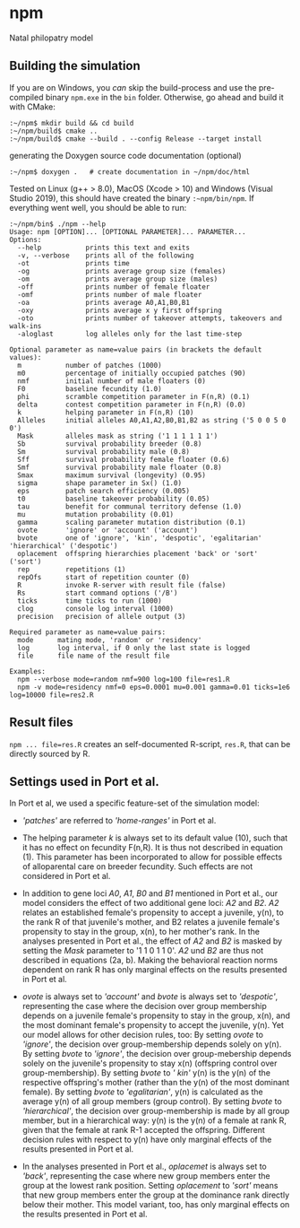 # npm
Natal philopatry model


## Building the simulation

If you are on Windows, you *can* skip the build-process and use the pre-compiled binary `npm.exe` in the `bin` folder. Otherwise, go ahead and build it with CMake:

```
:~/npm$ mkdir build && cd build
:~/npm/build$ cmake ..
:~/npm/build$ cmake --build . --config Release --target install
```

generating the Doxygen source code documentation (optional)
```
:~/npm$ doxygen .   # create documentation in ~/npm/doc/html
```

Tested on Linux (g++ > 8.0), MacOS (Xcode > 10) and Windows (Visual Studio 2019), this should have created the binary `:~npm/bin/npm`. If everything went well, you should be able to run:

```
:~/npm/bin$ ./npm --help
Usage: npm [OPTION]... [OPTIONAL PARAMETER]... PARAMETER...
Options:
  --help           prints this text and exits
  -v, --verbose    prints all of the following
  -ot              prints time
  -og              prints average group size (females)
  -om              prints average group size (males)
  -off             prints number of female floater
  -omf             prints number of male floater
  -oa              prints average A0,A1,B0,B1
  -oxy             prints average x y first offspring
  -oto             prints number of takeover attempts, takeovers and walk-ins
  -aloglast        log alleles only for the last time-step

Optional parameter as name=value pairs (in brackets the default values):
  m           number of patches (1000)
  m0          percentage of initially occupied patches (90)
  nmf         initial number of male floaters (0)
  F0          baseline fecundity (1.0)
  phi         scramble competition parameter in F(n,R) (0.1)
  delta       contest competition parameter in F(n,R) (0.0)
  k           helping parameter in F(n,R) (10)
  Alleles     initial alleles A0,A1,A2,B0,B1,B2 as string ('5 0 0 5 0 0')
  Mask        alleles mask as string ('1 1 1 1 1 1')
  Sb          survival probability breeder (0.8)
  Sm          survival probability male (0.8)
  Sff         survival probability female floater (0.6)
  Smf         survival probability male floater (0.8)
  Smax        maximum survival (longevity) (0.95)
  sigma       shape parameter in Sx() (1.0)
  eps         patch search efficiency (0.005)
  t0          baseline takeover probability (0.05)
  tau         benefit for communal territory defense (1.0)
  mu          mutation probability (0.01)
  gamma       scaling parameter mutation distribution (0.1)
  ovote       'ignore' or 'account' ('account')
  bvote       one of 'ignore', 'kin', 'despotic', 'egalitarian' 'hierarchical' ('despotic')
  oplacement  offspring hierarchies placement 'back' or 'sort' ('sort')
  rep         repetitions (1)
  repOfs      start of repetition counter (0)
  R           invoke R-server with result file (false)
  Rs          start command options ('/B')
  ticks       time ticks to run (1000)
  clog        console log interval (1000)
  precision   precision of allele output (3)

Required parameter as name=value pairs:
  mode      mating mode, 'random' or 'residency'
  log       log interval, if 0 only the last state is logged
  file      file name of the result file

Examples:
  npm --verbose mode=random nmf=900 log=100 file=res1.R
  npm -v mode=residency nmf=0 eps=0.0001 mu=0.001 gamma=0.01 ticks=1e6 log=10000 file=res2.R
```

## Result files

`npm ... file=res.R` creates an self-documented R-script, `res.R`, that can be directly sourced by R.

## Settings used in Port et al.

In Port et al, we used a specific feature-set of the simulation model:

* *'patches'* are referred to *'home-ranges'* in Port et al.

* The helping parameter *k* is always set to its default value (10), such that it has no effect on fecundity F(n,R). It is thus not described in equation (1). This parameter has been incorporated to allow for possible effects of alloparental care on breeder fecundity. Such effects are not considered in Port et al.

* In addition to gene loci *A0*, *A1*, *B0* and *B1* mentioned in Port et al., our model considers the effect of two additional gene loci: *A2* and *B2*. *A2* relates an established female's propensity to accept a juvenile, y(n), to the rank R of that juvenile's mother, and B2 relates a juvenile female's propensity to stay in the group, x(n), to her mother's rank. In the analyses presented in Port et al., the effect of *A2* and *B2* is masked by setting the *Mask* parameter to '1 1 0 1 1 0'. *A2* und *B2* are thus not described in equations (2a, b). Making the behavioral reaction norms dependent on rank R has only marginal effects on the results presented in Port et al.

* *ovote* is always set to *'account'* and *bvote* is always set to *'despotic'*, representing the case where the decision over group membership depends on a juvenile female's propensity to stay in the group, x(n), and the most dominant female's propensity to accept the juvenile, y(n). Yet our model allows for other decision rules, too: By setting *ovote* to *'ignore'*, the decision over group-membership depends solely on y(n). By setting *bvote* to *'ignore'*, the decision over group-mebership depends solely on the juvenile's propensity to stay x(n) (offspring control over group-membership). By setting *bvote* to *'
kin'* y(n) is the y(n) of the respective offspring's mother (rather than the y(n) of the most dominant female). By setting *bvote* to *'egalitarian'*, y(n) is calculated as the average y(n) of all group members (group control). By setting *bvote* to *'hierarchical'*, the decision over group-membership is made by all group member, but in a hierarchical way: y(n) is the y(n) of a female at rank R, given that the female at rank R-1 accepted the offspring. Different decision rules with respect to y(n) have only marginal effects of the results presented in Port et al.

* In the analyses presented in Port et al., *oplacemet* is always set to *'back'*, representing the case where new group members enter the group at the lowest rank position. Setting *oplacement* to *'sort'* means that new group members enter the group at the dominance rank directly below their mother. This model variant, too, has only marginal effects on the results presented in Port et al.
